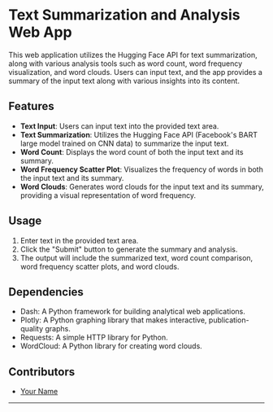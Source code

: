 # Text Summarization and Analysis Web App

This web application utilizes the Hugging Face API for text summarization, along with various analysis tools such as word count, word frequency visualization, and word clouds. Users can input text, and the app provides a summary of the input text along with various insights into its content.

## Features

- **Text Input**: Users can input text into the provided text area.
- **Text Summarization**: Utilizes the Hugging Face API (Facebook's BART large model trained on CNN data) to summarize the input text.
- **Word Count**: Displays the word count of both the input text and its summary.
- **Word Frequency Scatter Plot**: Visualizes the frequency of words in both the input text and its summary.
- **Word Clouds**: Generates word clouds for the input text and its summary, providing a visual representation of word frequency.

## Usage

1. Enter text in the provided text area.
2. Click the "Submit" button to generate the summary and analysis.
3. The output will include the summarized text, word count comparison, word frequency scatter plots, and word clouds.

## Dependencies

- Dash: A Python framework for building analytical web applications.
- Plotly: A Python graphing library that makes interactive, publication-quality graphs.
- Requests: A simple HTTP library for Python.
- WordCloud: A Python library for creating word clouds.

## Contributors

- [Your Name](https://github.com/yourusername)
---
